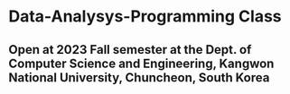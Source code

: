 # Data-Analysys-Programming Class
## Open at 2023 Fall semester at the Dept. of Computer Science and Engineering, Kangwon National University, Chuncheon, South Korea
